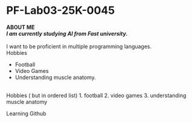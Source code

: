 # PF-Lab03-25K-0045

**ABOUT ME**
<br/>
***I am currently studying AI from Fast university.***\
<br/>
I want to be proficient in multiple programming languages.
<br/>
Hobbies
- Football
- Video Games
- Understanding muscle anatomy.
<br/>
Hobbies ( but in ordered list)
1. football
2. video games
3. understanding muscle anatomy


Learning Github
